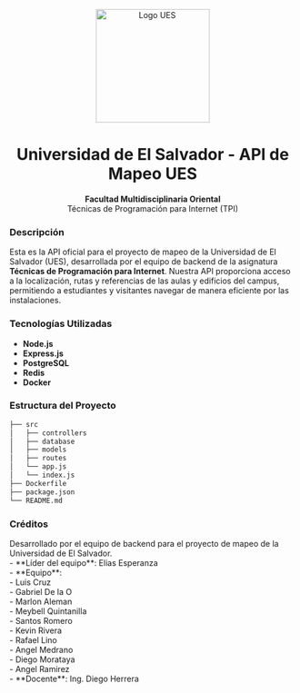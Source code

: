 <p align="center">
  <img src="https://clipground.com/images/ues-logo-png-3.png" alt="Logo UES" width="200"/>
</p>

<h1 align="center">Universidad de El Salvador - API de Mapeo UES</h1>

<p align="center">
  <strong>Facultad Multidisciplinaria Oriental</strong><br/>
  Técnicas de Programación para Internet (TPI)
</p>

### **Descripción**

Esta es la API oficial para el proyecto de mapeo de la Universidad de El Salvador (UES), desarrollada por el equipo de backend de la asignatura **Técnicas de Programación para Internet**. Nuestra API proporciona acceso a la localización, rutas y referencias de las aulas y edificios del campus, permitiendo a estudiantes y visitantes navegar de manera eficiente por las instalaciones.

### **Tecnologías Utilizadas**

- **Node.js**
- **Express.js**
- **PostgreSQL**
- **Redis**
- **Docker**

### **Estructura del Proyecto**

```bash
├── src
│   ├── controllers
│   ├── database
│   ├── models
│   ├── routes
│   └── app.js
│   └── index.js
├── Dockerfile
├── package.json
└── README.md
````

### **Créditos**

<p align="left">
Desarrollado por el equipo de backend para el proyecto de mapeo de la Universidad de El Salvador.<br/>
- **Líder del equipo**: Elias Esperanza<br/>
- **Equipo**:<br/>
  - Luis Cruz<br/>
  - Gabriel De la O<br/>
  - Marlon Aleman<br/>
  - Meybell Quintanilla<br/>
  - Santos Romero<br/>
  - Kevin Rivera<br/>
  - Rafael Lino<br/>
  - Angel Medrano<br/>
  - Diego Morataya<br/>
  - Angel Ramirez<br/>
- **Docente**: Ing. Diego Herrera
</p>
